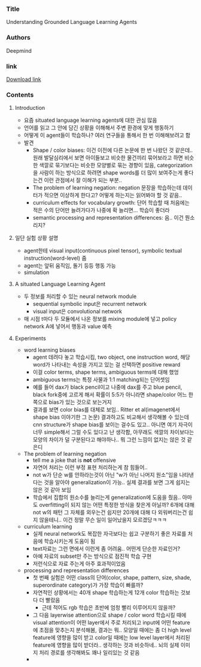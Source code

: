 ### Title
Understanding Grounded Language Learning Agents

### Authors
Deepmind

### link
[Download link](https://arxiv.org/pdf/1710.09867.pdf)

### Contents
1. Introduction
    - 요즘 situated language learning agents에 대한 관심 많음
    - 언어를 읽고 그 안에 담긴 상황을 이해해서 주변 환경에 맞게 행동하기
    - 어떻게 이 agent들이 학습하나? 여러 연구들을 통해서 한 번 이해해보려고 함
    - 발견
        - Shape / color biases: 이건 이전에 다른 논문에 한 번 나왔던 것 같은데.. 원래 발달심리에서 보면 아이들보고 비슷한 물건끼리 묶어보라고 하면 비슷한 색깔로 묶기보다는 비슷한 모양별로 묶는 경향이 있음, categorization을 사람이 하는 방식으로 하려면 shape words를 더 많이 보여주는게 좋다는건 이런 관점에서 잘 이해가 되는 부분..
        - The problem of learning negation: negation 문장을 학습하는데 데이터가 적으면 이상하게 한다고? 어떻게 하는지는 읽어봐야 할 것 같음..
        - curriculum effects for vocabulary growth: 단어 학습할 때 처음에는 적은 수의 단어만 늘려가다가 나중에 확 늘리면... 학습이 좋더라
        - semantic processing and representation differences: 음.. 이건 뭔소리지?

1. 일단 실험 상황 설명
    - agent한테 visual input(continuous pixel tensor), symbolic textual instruction(word-level) 줌
    - agent는 앞뒤 움직임, 돌기 등등 행동 가능
    - simulation

1. A situated Language Learning Agent
    - 두 정보를 처리할 수 있는 neural network module
        - sequential symbolic input은 recurrent network
        - visual input은 convolutional network
    - 매 시점 t마다 두 모듈에서 나온 정보를 mixing module에 넣고 policy network A에 넣어서 행동과 value 예측

1. Experiments
    - word learning biases
        - agent 데려다 놓고 학습시킴, two object, one instruction word, 해당 word가 나타내는 속성을 가지고 있는 걸 선택하면 positive reward
        - 이걸 color terms, shape terms, ambiguous terms에 대해 했엉
        - ambiguous terms는 특정 사물과 1:1 matching되는 단어셋임
        - 예를 들어 dax가 black pencil이고 나중에 dax를 주고 blue pencil, black fork중에 고르게 해서 확률이 5:5가 아니라면 shape/color 어느 한 쪽으로 bias가 있는 것으로 보는거지
        - 결과를 보면 color bias를 대체로 보임.. Ritter et al(imagenet에서 shape bias 이야기한 그 논문) 결과하고도 비교해서 생각해볼 수 있는데 cnn structure가 shape bias를 보이는 걸수도 있고.. 아니면 여기 자극이 너무 simple해서 그럴 수도 있다고 난 생각함, 아무래도 색깔의 차이보다는 모양의 차이가 덜 구분된다고 해야하나.. 뭐 그런 느낌이 없지는 않은 것 같은디
    - The problem of learning negation
        - tell me a joke that is <strong>not</strong> offensive
        - 자연어 처리는 이런 부정 표현 처리하는게 참 힘들어..
        - not w가 단순 w를 안하라는것이 아닌 "w가 아닌 나머지 원소"임을 나타낸다는 것을 알아야 generalization이 가능.. 실제 결과를 보면 그게 쉽지는 않은 것 같아 보임
        - 학습에서 집합의 원소수를 늘리는게 generalization에 도움을 줬음.. 아마도 overfitting이 되지 않는 어떤 특정한 방식을 찾은게 아닐까? 6개에 대해 not w의 패턴 그 자체를 외우는건 쉽지만 20개에 대해 다 외워버리는건 쉽지 않을테니.. 이건 정말 무슨 일이 일어났을지 모르겠당ㅋㅋㅋ
    - curriculum learning
        - 실제 neural network도 복잡한 자극보다는 쉽고 구분하기 좋은 자료를 처음에 학습시키는게 도움이 됨
        - text자료는 그런 면에서 이런게 좀 어려움.. 어떤게 단순한 자료인거?
        - 아예 자료의 subset만 주는 방식으로 점진적 학습 구현
        - 저런식으로 자료 주는게 아주 효과적이었음
    - processing and representation differences
        - 첫 번째 실험은 어떤 class의 단어(color, shape, pattern, size, shade, superordinate category)가 가장 학습이 빠를까?
        - 자연적인 상황에서는 40개 shape 학습하는게 12개 color 학습하는 것보다 더 빨랐음
            - 근데 적어도 rgb 학습은 초반에 엄청 빨리 이루어지지 않을까?
        - 그 다음 layerwise attention으로 shape / color word 학습시킬 때에 visual attention이 어떤 layer에서 주로 처리되고 input에 어떤 feature에 초점을 맞추는지 분석해봄, 결과는 뭐.. 모양일 때에는 좀 더 high level feature에 영향을 많이 받고 color일 때에는 low level layer에서 처리된 feature에 영향을 많이 받더라.. 생각하는 것과 비슷하네.. 뇌의 실제 이미지 처리 경로를 생각해봐도 꽤나 일리있는 것 같음
        - 